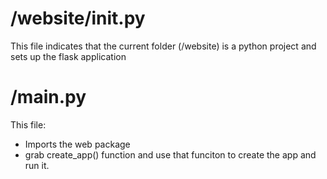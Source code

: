 # /website/__init__.py

This file indicates that the current folder (/website) is a python project and sets up the flask application


# /main.py

This file:
  * Imports the web package
  * grab create_app() function and use that funciton to create the app and run it. 
 